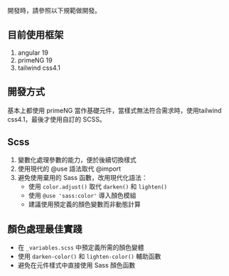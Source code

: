 

開發時，請參照以下規範做開發。

## 目前使用框架
1. angular 19
2. primeNG 19 
3. tailwind css4.1

## 開發方式

基本上都使用 primeNG 當作基礎元件，當樣式無法符合需求時，使用tailwind css4.1，最後才使用自訂的 SCSS。

## Scss

1. 變數化處理參數的能力，便於後續切換樣式
2. 使用現代的 @use 語法取代 @import
3. 避免使用棄用的 Sass 函數，改用現代化語法：
   - 使用 `color.adjust()` 取代 `darken()` 和 `lighten()`
   - 使用 `@use 'sass:color'` 導入顏色模組
   - 建議使用預定義的顏色變數而非動態計算

## 顏色處理最佳實踐

- 在 `_variables.scss` 中預定義所需的顏色變體
- 使用 `darken-color()` 和 `lighten-color()` 輔助函數
- 避免在元件樣式中直接使用 Sass 顏色函數
